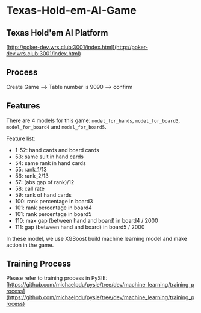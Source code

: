 # Texas-Hold-em-AI-Game

## Texas Hold'em AI Platform

[http://poker-dev.wrs.club:3001/index.html](http://poker-dev.wrs.club:3001/index.html)

## Process

Create Game --> Table number is 9090 --> confirm

## Features

There are 4 models for this game: `model_for_hands`, `model_for_board3`, `model_for_board4` and `model_for_board5`.

Feature list:

- 1-52: hand cards and board cards
- 53: same suit in hand cards
- 54: same rank in hand cards
- 55: rank_1/13
- 56: rank_2/13
- 57: (abs gap of rank)/12
- 58: call rate
- 59: rank of hand cards
- 100: rank percentage in board3
- 101: rank percentage in board4
- 101: rank percentage in board5
- 110: max gap (between hand and board) in board4 / 2000
- 111: gap (between hand and board) in board5 / 2000

In these model, we use XGBoost build machine learning model and make action in the game.


## Training Process

Please refer to training process in PySIE: 
[https://github.com/michaelpdu/pysie/tree/dev/machine_learning/training_process](https://github.com/michaelpdu/pysie/tree/dev/machine_learning/training_process)



